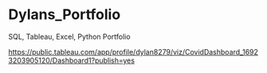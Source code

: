 # Dylans_Portfolio
SQL, Tableau, Excel, Python Portfolio 







https://public.tableau.com/app/profile/dylan8279/viz/CovidDashboard_16923203905120/Dashboard1?publish=yes

